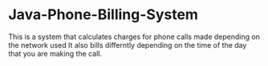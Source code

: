 # Java-Phone-Billing-System
This is a system that calculates charges for phone calls made depending on the network used
It also bills differntly depending on the time of the day that you are making the call.

